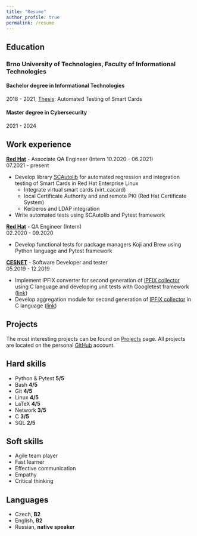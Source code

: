 ```yaml
---
title: "Resume"
author_profile: true
permalink: /resume
---
```

## Education

### **Brno University of Technologies, Faculty of Informational Technologies**

#### Bachelor degree in Informational Technologies

2018 - 2021, [Thesis](https://www.fit.vut.cz/study/thesis/24161/.cs): Automated Testing of Smart Cards

#### Master degree in Cybersecurity

2021 - 2024

## Work experience

**[Red Hat](https://www.redhat.com/)** - Associate QA Engineer (Intern 10.2020 - 06.2021)\
07.2021 - present

+ Develop library [SCAutolib](https://github.com/x00Pavel/SCAutolib) for automated regression and integration testing of
Smart Cards in Red Hat Enterprise Linux
  + Integrate virtual smart cards (virt_cacard)
  + local Certificate Authority and and remote PKI (Red Hat Certificate System)
  + Kerberos and LDAP integration
+ Write automated tests using SCAutolib and Pytest framework

**[Red Hat](https://www.redhat.com/)** - QA Engineer (Intern) \
02.2020 - 09.2020

+ Develop functional tests for package managers Koji and Brew using Python
language and Pytest framework

**[CESNET](https://www.cesnet.cz/)** - Software Developer and tester\
05.2019 - 12.2019

+ Implement IPFIX converter for second generation of
[IPFIX collector](https://github.com/CESNET/ipfixcol2) using C language and
developing unit tests with Googletest framework
([link](\href{https://github.com/x00Pavel/libfds/tree/json/src/converters))
+ Develop aggregation module for second generation of
[IPFIX collector](https://github.com/CESNET/ipfixcol2) in C language
([link](https://github.com/x00Pavel/libfds/tree/agregator/src/aggregator))

## Projects

The most interesting projects can be found on [Projects](/projects) page.
All projects are located on the personal [GitHub](https://github.com/x00Pavel) account.

## Hard skills

+ Python & Pytest **5/5**
+ Bash **4/5**
+ Git **4/5**
+ Linux **4/5**
+ LaTeX **4/5**
+ Network **3/5**
+ C **3/5**
+ SQL **2/5**

## Soft skills

+ Agile team player
+ Fast learner
+ Effective communication
+ Empathy
+ Critical thinking

## Languages

+ Czech, **B2**
+ English, **B2**
+ Russian, **native speaker**
